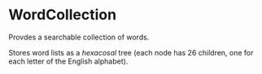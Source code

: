 # WordCollection
Provdes a searchable collection of words.

Stores word lists as a *hexacosal* tree (each node has 26 children, one for each letter of the English alphabet).